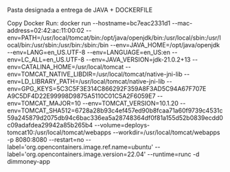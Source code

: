 Pasta designada a entrega de JAVA + DOCKERFILE





Copy Docker Run: docker run --hostname=bc7eac2331d1 --mac-address=02:42:ac:11:00:02 --env=PATH=/usr/local/tomcat/bin:/opt/java/openjdk/bin:/usr/local/sbin:/usr/local/bin:/usr/sbin:/usr/bin:/sbin:/bin --env=JAVA_HOME=/opt/java/openjdk --env=LANG=en_US.UTF-8 --env=LANGUAGE=en_US:en --env=LC_ALL=en_US.UTF-8 --env=JAVA_VERSION=jdk-21.0.2+13 --env=CATALINA_HOME=/usr/local/tomcat --env=TOMCAT_NATIVE_LIBDIR=/usr/local/tomcat/native-jni-lib --env=LD_LIBRARY_PATH=/usr/local/tomcat/native-jni-lib --env=GPG_KEYS=5C3C5F3E314C866292F359A8F3AD5C94A67F707E A9C5DF4D22E99998D9875A5110C01C5A2F6059E7 --env=TOMCAT_MAJOR=10 --env=TOMCAT_VERSION=10.1.20 --env=TOMCAT_SHA512=6728a28b93c4ef457ed90b8fcaa71a60f9739c4531c59a245879d2075db94c6bac336ea5a28748364df0f81a155d52b0839ecdd0c09adafdea29942a85b265b4 --volume=deploys-tomcat10:/usr/local/tomcat/webapps --workdir=/usr/local/tomcat/webapps -p 8080:8080 --restart=no --label='org.opencontainers.image.ref.name=ubuntu' --label='org.opencontainers.image.version=22.04' --runtime=runc -d dimmoney-app
